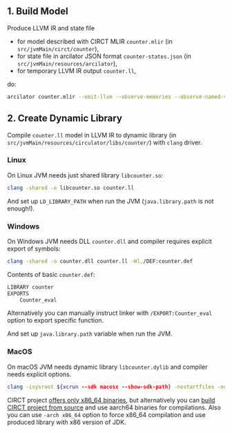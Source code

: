 ## 1. Build Model

Produce LLVM IR and state file

- for model described with CIRCT MLIR `counter.mlir` (in `src/jvmMain/circt/counter`),
- for state file in arcilator JSON format `counter-states.json` (in `src/jvmMain/resources/arcilator`),
- for temporary LLVM IR output `counter.ll`,

do:

```sh
arcilator counter.mlir --emit-llvm --observe-memories --observe-named-values --observe-ports --observe-registers --observe-wires --state-file=counter-states.json -o counter.ll
```

## 2. Create Dynamic Library

Compile `counter.ll` model in LLVM IR to dynamic library (in `src/jvmMain/resources/circulator/libs/counter/`) with `clang` driver.

### Linux

On Linux JVM needs just shared library `libcounter.so`:

```sh
clang -shared -o libcounter.so counter.ll
```

And set up `LD_LIBRARY_PATH` when run the JVM (`java.library.path` is not enough!).

### Windows

On Windows JVM needs DLL `counter.dll` and compiler requires explicit export of symbols:

```sh
clang -shared -o counter.dll counter.ll -Wl,/DEF:counter.def
```

Contents of basic `counter.def`:

```def
LIBRARY counter
EXPORTS
    Counter_eval
```

Alternatively you can manually instruct linker with `/EXPORT:Counter_eval` option to export specific function.

And set up `java.library.path` variable when run the JVM.

### MacOS

On macOS JVM needs dynamic library `libcounter.dylib` and compiler needs explicit options.

```sh
clang -isysroot ${xcrun --sdk macosx --show-sdk-path} -nostartfiles -nodefaultlibs -dynamiclib counter.ll -lSystem -o libcounter.dylib
```

CIRCT project [offers only x86_64 binaries][circt-release], but alternatively you
can [build CIRCT project from source][circt-build] and use aarch64 binaries for compilations.
Also you can use `-arch x86_64` option to force x86_64 compilation and use produced library with x86 version of JDK.

[circt-release]: https://github.com/llvm/circt/releases/
[circt-build]: https://github.com/llvm/circt/#setting-this-up
